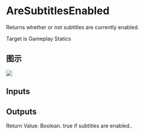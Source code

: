 # AreSubtitlesEnabled

Returns whether or not subtitles are currently enabled.

Target is Gameplay Statics

## 图示

![]($-20221218-18080776.png)

## Inputs

## Outputs

Return Value: Boolean. true if subtitles are enabled..

